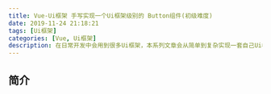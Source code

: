 ```yaml
---
title: Vue-Ui框架 手写实现一个Ui框架级别的 Button组件(初级难度)
date: 2019-11-24 21:18:21
tags: [Ui框架]
categories: [Vue, Ui框架]
description: 在日常开发中会用到很多Ui框架，本系列文章会从简单到复杂实现一套自己Ui框架。本篇文章中从0开始手写一个Ui框架级别的Button按钮组件。
---
```


## 简介
